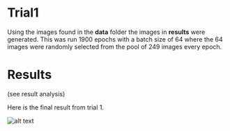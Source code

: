 # Trial1

Using the images found in the **data** folder the images in **results** were generated. This was run 1900 epochs with a batch size of 64 where the 64 images were randomly selected from the pool of 249 images every epoch.

# Results

(see result analysis)

Here is the final result from trial 1.

![alt text](https://github.com/albertgarcia7149/Undergraduate-ML-Research/blob/master/GANS/W/Capybara/Trial1/results/epoch1900.jpg "Epoch 1900")
